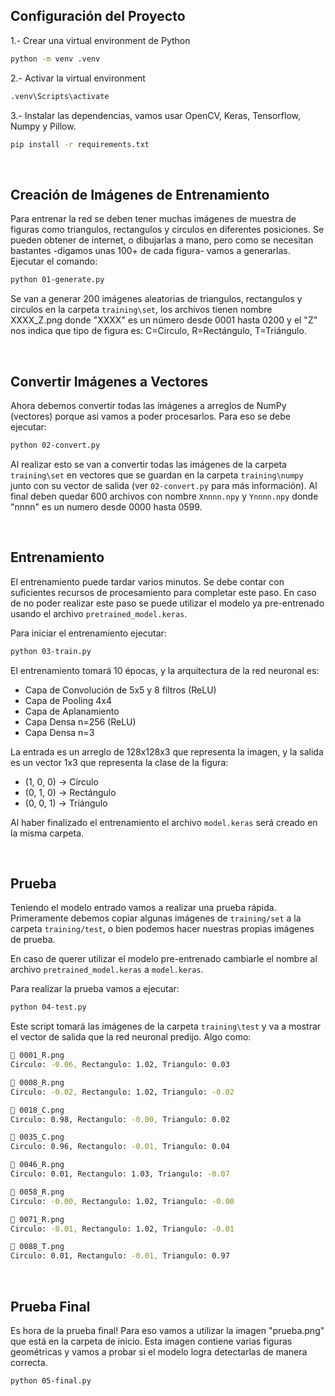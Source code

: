 ## Configuración del Proyecto

1.- Crear una virtual environment de Python
```sh
python -m venv .venv
```

2.- Activar la virtual environment
```sh
.venv\Scripts\activate
```

3.- Instalar las dependencias, vamos usar OpenCV, Keras, Tensorflow, Numpy y Pillow.
```sh
pip install -r requirements.txt
```

<br/>

## Creación de Imágenes de Entrenamiento

Para entrenar la red se deben tener muchas imágenes de muestra de figuras como triangulos, rectangulos y circulos en diferentes posiciones. Se pueden obtener de internet, o dibujarlas a mano, pero como se necesitan bastantes -digamos unas 100+ de cada figura- vamos a generarlas. Ejecutar el comando:

```sh
python 01-generate.py
```

Se van a generar 200 imágenes aleatorias de triangulos, rectangulos y circulos en la carpeta `training\set`, los archivos tienen nombre XXXX_Z.png donde "XXXX" es un número desde 0001 hasta 0200 y el "Z" nos indica que tipo de figura es: C=Circulo, R=Rectángulo, T=Triángulo.

<br/>

## Convertir Imágenes a Vectores

Ahora debemos convertir todas las imágenes a arreglos de NumPy (vectores) porque asi vamos a poder procesarlos. Para eso se debe ejecutar:

```sh
python 02-convert.py
```

Al realizar esto se van a convertir todas las imágenes de la carpeta `training\set` en vectores que se guardan en la carpeta `training\numpy` junto con su vector de salida (ver `02-convert.py` para más información). Al final deben quedar 600 archivos con nombre `Xnnnn.npy` y `Ynnnn.npy` donde "nnnn" es un numero desde 0000 hasta 0599.

<br/>

## Entrenamiento

El entrenamiento puede tardar varios minutos. Se debe contar con suficientes recursos de procesamiento para completar este paso. En caso de no poder realizar este paso se puede utilizar el modelo ya pre-entrenado usando el archivo `pretrained_model.keras`.

Para iniciar el entrenamiento ejecutar:

```sh
python 03-train.py
```

El entrenamiento tomará 10 épocas, y la arquitectura de la red neuronal es:

- Capa de Convolución de 5x5 y 8 filtros (ReLU)
- Capa de Pooling 4x4
- Capa de Aplanamiento
- Capa Densa n=256 (ReLU)
- Capa Densa n=3

La entrada es un arreglo de 128x128x3 que representa la imagen, y la salida es un vector 1x3 que representa la clase de la figura:

 - (1, 0, 0) → Círculo
 - (0, 1, 0) → Rectángulo
 - (0, 0, 1) → Triángulo

Al haber finalizado el entrenamiento el archivo `model.keras` será creado en la misma carpeta.

<br/>

## Prueba

Teniendo el modelo entrado vamos a realizar una prueba rápida. Primeramente debemos copiar algunas imágenes de `training/set` a la carpeta `training/test`, o bien podemos hacer nuestras propias imágenes de prueba.

En caso de querer utilizar el modelo pre-entrenado cambiarle el nombre al archivo `pretrained_model.keras` a `model.keras`. 

Para realizar la prueba vamos a ejecutar:

```sh
python 04-test.py
```

Este script tomará las imágenes de la carpeta `training\test` y va a mostrar el vector de salida que la red neuronal predijo. Algo como:

```sh
🧪 0001_R.png
Circulo: -0.06, Rectangulo: 1.02, Triangulo: 0.03

🧪 0008_R.png
Circulo: -0.02, Rectangulo: 1.02, Triangulo: -0.02

🧪 0018_C.png
Circulo: 0.98, Rectangulo: -0.00, Triangulo: 0.02

🧪 0035_C.png
Circulo: 0.96, Rectangulo: -0.01, Triangulo: 0.04

🧪 0046_R.png
Circulo: 0.01, Rectangulo: 1.03, Triangulo: -0.07

🧪 0058_R.png
Circulo: -0.00, Rectangulo: 1.02, Triangulo: -0.00

🧪 0071_R.png
Circulo: -0.01, Rectangulo: 1.02, Triangulo: -0.01

🧪 0088_T.png
Circulo: 0.01, Rectangulo: -0.01, Triangulo: 0.97
```

<br/>

## Prueba Final

Es hora de la prueba final! Para eso vamos a utilizar la imagen "prueba.png" que está en la carpeta de inicio. Esta imagen contiene varias figuras geométricas y vamos a probar si el modelo logra detectarlas de manera correcta.

```sh
python 05-final.py
```

